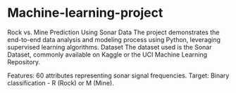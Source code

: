 # Machine-learning-project
Rock vs. Mine Prediction Using Sonar Data
The project demonstrates the end-to-end data analysis and modeling process using Python, leveraging supervised learning algorithms.
Dataset
The dataset used is the Sonar Dataset, commonly available on Kaggle or the UCI Machine Learning Repository.

Features: 60 attributes representing sonar signal frequencies.
Target: Binary classification - R (Rock) or M (Mine).


